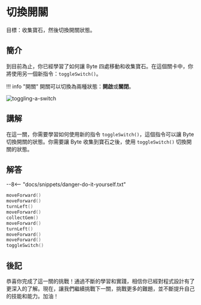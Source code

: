 # 切換開關

目標：收集寶石，然後切換開關狀態。

## 簡介

到目前為止，你已經學習了如何讓 Byte 四處移動和收集寶石。在這個關卡中，你將使用另一個新指令：`toggleSwitch()`。

<!-- prettier-ignore -->
!!! info "開關"
    開關可以切換為兩種狀態：**開啟**或**關閉**。

![toggling-a-switch](https://imagedelivery.net/cdkaXPuFls5qlrh3GM4hfA/c835f4ec-a3b2-4002-a77a-5584670da600/public)

## 講解

在這一關，你需要學習如何使用新的指令 `toggleSwitch()`，這個指令可以讓 Byte 切換開關的狀態。你需要讓 Byte 收集到寶石之後，使用 `toggleSwitch()` 切換開關的狀態。

## 解答

<!-- prettier-ignore -->
--8<-- "docs/snippets/danger-do-it-yourself.txt"

```swift linenums="1"
moveForward()
moveForward()
turnLeft()
moveForward()
collectGem()
moveForward()
turnLeft()
moveForward()
moveForward()
toggleSwitch()
```

## 後記

恭喜你完成了這一關的挑戰！通過不斷的學習和實踐，相信你已經對程式設計有了更深入的了解。現在，讓我們繼續挑戰下一關，挑戰更多的難題，並不斷提升自己的技能和能力。加油！
